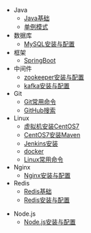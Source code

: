 - Java
  - [Java基础](article/Java/Java基础.md)
  - [单例模式](article/Java/单例模式.md)
- 数据库
  - [MySQL安装与配置](article/MySQL/MySQL安装与配置.md)
- 框架
  - [SpringBoot](article/frame/springboot.md)
- 中间件
  - [zookeeper安装与配置](article/Middleware/zookeeper安装与配置.md)
  - [kafka安装与配置](article/Middleware/kafka安装与配置.md)
- Git
  - [Git常用命令](article/git/Git常用命令.md)
  - [GitHub搜索](article/git/GitHub搜索.md)
- Linux
  - [虚拟机安装CentOS7](article/Linux/虚拟机安装CentOS7.md)
  - [CentOS7安装Maven](article/Linux/CentOS7安装Maven.md)
  - [Jenkins安装](article/Linux/jenkins安装.md)
  - [docker](article/Linux/docker.md)
  - [Linux常用命令](article/Linux/Linux常用命令.md)
- Nginx
  - [Nginx安装与配置](article/Nginx/Nginx安装与配置.md)
- Redis
  - [Redis基础](article/Redis/Redis基础.md)
  - [Redis安装与配置](article/Redis/Redis安装与配置.md)

* Node.js
  * [Node.js安装与配置](article/Node.js/Node.js压缩版安装与配置.md)
